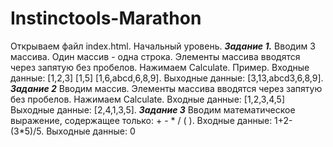 # Instinctools-Marathon
Открываем файл index.html.
 Начальный уровень.
 ***Задание 1.***
 Вводим 3 массива. Один массив - одна строка. Элементы массива вводятся через запятую без пробелов. Нажимаем Calculate.
 Пример.
 Входные данные:
  [1,2,3]
  [1,5]
  [1,6,abcd,6,8,9].
 Выходные данные:
  [3,13,abcd3,6,8,9].
 ***Задание 2***
 Вводим массив. Элементы массива вводятся через запятую без пробелов. Нажимаем Calculate.
 Входные данные:
  [1,2,3,4,5]
 Выходные данные:
  [2,4,1,3,5].
 ***Задание 3***
 Вводим математическое выражение, содержащее только: + - * / ( ).
 Входные данные:
  1+2-(3*5)/5.
 Выходные данные:
 0
